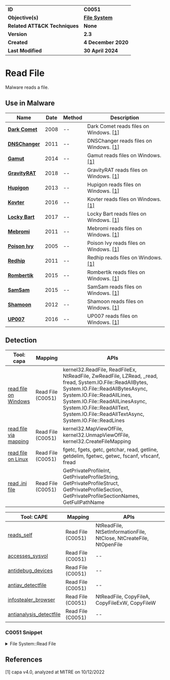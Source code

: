 <table>
<tr>
<td><b>ID</b></td>
<td><b>C0051</b></td>
</tr>
<tr>
<td><b>Objective(s)</b></td>
<td><b><a href="../file-system">File System</a></b></td>
</tr>
<tr>
<td><b>Related ATT&CK Techniques</b></td>
<td><b>None</b></td>
</tr>
<tr>
<td><b>Version</b></td>
<td><b>2.3</b></td>
</tr>
<tr>
<td><b>Created</b></td>
<td><b>4 December 2020</b></td>
</tr>
<tr>
<td><b>Last Modified</b></td>
<td><b>30 April 2024</b></td>
</tr>
</table>


# Read File

Malware reads a file.

## Use in Malware

|Name|Date|Method|Description|
|---|---|---|---|
|[**Dark Comet**](../../xample-malware/dark-comet.md)|2008|--|Dark Comet reads files on Windows. [[1]](#1)|
|[**DNSChanger**](../../xample-malware/dnschanger.md)|2011|--|DNSChanger reads files on Windows. [[1]](#1)|
|[**Gamut**](../../xample-malware/gamut.md)|2014|--|Gamut reads files on Windows. [[1]](#1)|
|[**GravityRAT**](../../xample-malware/gravity-rat.md)|2018|--|GravityRAT reads files on Windows. [[1]](#1)|
|[**Hupigon**](../../xample-malware/hupigon.md)|2013|--|Hupigon reads files on Windows. [[1]](#1)|
|[**Kovter**](../../xample-malware/kovter.md)|2016|--|Kovter reads files on Windows. [[1]](#1)|
|[**Locky Bart**](../../xample-malware/locky-bart.md)|2017|--|Locky Bart reads files on Windows. [[1]](#1)|
|[**Mebromi**](../../xample-malware/mebromi.md)|2011|--|Mebromi reads files on Windows. [[1]](#1)|
|[**Poison Ivy**](../../xample-malware/poison-ivy.md)|2005|--|Poison Ivy reads files on Windows. [[1]](#1)|
|[**Redhip**](../../xample-malware/redhip.md)|2011|--|Redhip reads files on Windows. [[1]](#1)|
|[**Rombertik**](../../xample-malware/rombertik.md)|2015|--|Rombertik reads files on Windows. [[1]](#1)|
|[**SamSam**](../../xample-malware/samsam.md)|2015|--|SamSam reads files on Windows. [[1]](#1)|
|[**Shamoon**](../../xample-malware/shamoon.md)|2012|--|Shamoon reads files on Windows. [[1]](#1)|
|[**UP007**](../../xample-malware/up007.md)|2016|--|UP007 reads files on Windows. [[1]](#1)|

## Detection

|Tool: capa|Mapping|APIs|
|---|---|---|
|[read file on Windows](https://github.com/mandiant/capa-rules/blob/master/host-interaction/file-system/read/read-file-on-windows.yml)|Read File (C0051)|kernel32.ReadFile, ReadFileEx, NtReadFile, ZwReadFile, LZRead, _read, fread, System.IO.File::ReadAllBytes, System.IO.File::ReadAllBytesAsync, System.IO.File::ReadAllLines, System.IO.File::ReadAllLinesAsync, System.IO.File::ReadAllText, System.IO.File::ReadAllTextAsync, System.IO.File::ReadLines|
|[read file via mapping](https://github.com/mandiant/capa-rules/blob/master/host-interaction/file-system/read/read-file-via-mapping.yml)|Read File (C0051)|kernel32.MapViewOfFile, kernel32.UnmapViewOfFile, kernel32.CreateFileMapping|
|[read file on Linux](https://github.com/mandiant/capa-rules/blob/master/host-interaction/file-system/read/read-file-on-linux.yml)|Read File (C0051)|fgetc, fgets, getc, getchar, read, getline, getdelim, fgetwc, getwc, fscanf, vfscanf, fread|
|[read .ini file](https://github.com/mandiant/capa-rules/blob/master/host-interaction/file-system/read/read-ini-file.yml)|Read File (C0051)|GetPrivateProfileInt, GetPrivateProfileString, GetPrivateProfileStruct, GetPrivateProfileSection, GetPrivateProfileSectionNames, GetFullPathName|

|Tool: CAPE|Mapping|APIs|
|---|---|---|
|[reads_self](https://github.com/CAPESandbox/community/tree/master/modules/signatures/reads_self.py)|Read File (C0051)|NtReadFile, NtSetInformationFile, NtClose, NtCreateFile, NtOpenFile|
|[accesses_sysvol](https://github.com/CAPESandbox/community/tree/master/modules/signatures/accesses_sysvol.py)|Read File (C0051)|--|
|[antidebug_devices](https://github.com/CAPESandbox/community/tree/master/modules/signatures/antidebug_devices.py)|Read File (C0051)|--|
|[antiav_detectfile](https://github.com/CAPESandbox/community/tree/master/modules/signatures/antiav_detectfile.py)|Read File (C0051)|--|
|[infostealer_browser](https://github.com/CAPESandbox/community/tree/master/modules/signatures/infostealer_browser.py)|Read File (C0051)|NtReadFile, CopyFileA, CopyFileExW, CopyFileW|
|[antianalysis_detectfile](https://github.com/CAPESandbox/community/tree/master/modules/signatures/antianalysis_detectfile.py)|Read File (C0051)|--|

### C0051 Snippet
<details>
<summary> File System::Read File </summary>
SHA256: e5897829835f3e9fbab71674ca06f48ff127ec014d1629817f0566203c93b732
Location: 0x401762
<pre>
mov     r9, rdi         ; variable that will hold number of bytes actually read from file
mov     r8d, ebx        ; number of bytes to read
mov     param_2, rsi    ; pointer to buffer that will hold content read from file
mov     param_1, r12    ; handle to the device/file to read from
mov     qword ptr [rsp + local_58], 0x0 ; optional pointer to OVERLAPPED structure (in this case, it is NULL)
call    qword ptr [->KERNEL32.DLL::ReadFile] ; API call to read file specified in param_1
</pre>
</details>

## References

<a name="1">[1]</a> capa v4.0, analyzed at MITRE on 10/12/2022

